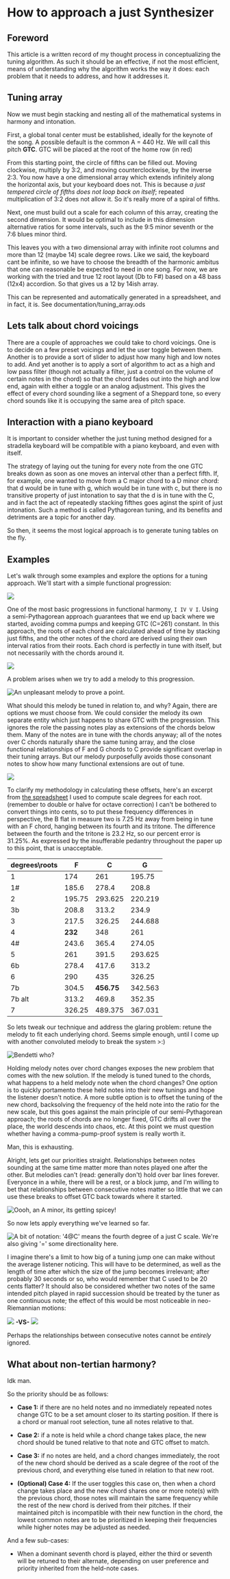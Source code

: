 # How to approach a just Synthesizer

## Foreword

This article is a written record of my thought process in conceptualizing the tuning algorithm. As such it should be an effective, if not the most efficient, means of understanding why the algorithm works the way it does: each problem that it needs to address, and how it addresses it.

## Tuning array

Now we must begin stacking and nesting all of the mathematical systems in harmony and intonation. 

First, a global tonal center must be established, ideally for the keynote of the song. A possible default is the common A = 440 Hz. We will call this pitch **GTC**. GTC will be placed at the root of the home row (in red) 

From this starting point, the circle of fifths can be filled out. Moving clockwise, multiply by 3:2, and moving counterclockwise, by the inverse 2:3. You now have a one dimensional array which extends infinitely along the horizontal axis, but your keyboard does not. This is because *a just tempered circle of fifths does not loop back on itself*; repeated multiplication of 3:2 does not allow it. So it's really more of a spiral of fifths. 

Next, one must build out a scale for each column of this array, creating the second dimension. It would be optimal to include in this dimension alternative ratios for some intervals, such as the 9:5 minor seventh or the 7:6 blues minor third.  

This leaves you with a two dimensional array with infinite root columns and more than 12 (maybe 14) scale degree rows.  Like we said, the keyboard cant be infinite, so we have to choose the breadth of the harmonic ambitus that one can reasonable be expected to need in one song. For now, we are working with the tried and true 12 root layout (Db to F#) based on a 48 bass (12x4) accordion. So that gives us a 12 by 14ish array. 

This can be represented and automatically generated in a spreadsheet, and in fact, it is. See documentation/tuning_array.ods 

## Lets talk about chord voicings

There are a couple of approaches we could take to chord voicings. One is to decide on a few preset voicings and let the user toggle between them. Another is to provide a sort of slider to adjust how many high and low notes to add. And yet another is to apply a sort of algorithm to act as a high and low pass filter (though not actually a filter, just a control on the volume of certain notes in the chord) so that the chord fades out into the high and low end, again with either a toggle or an analog adjustment. This gives the effect of every chord sounding like a segment of a Sheppard tone, so every chord sounds like it is occupying the same area of pitch space.

## Interaction with a piano keyboard

It is important to consider whether the just tuning method designed for a stradella keyboard will be compatible with a piano keyboard, and even with itself. 

The strategy of laying out the tuning for every note from the one GTC breaks down as soon as one moves an interval other than a perfect fifth. If, for example, one wanted to move from a C major chord to a D minor chord: that d would be in tune with g, which would be in tune with c, but there is no transitive property of just intonation to say that the d is in tune with the C, and in fact the act of repeatedly stacking fifthes goes aginst the spirit of just intonation. Such a method is called Pythagorean tuning, and its benefits and detriments are a topic for another day.

So then, it seems the most logical approach is to generate tuning tables on the fly.

## Examples

Let's walk through some examples and explore the options for a tuning approach. We'll start with a simple functional progression:

![](progression1.png)

One of the most basic progressions in functional harmony, `I IV V I`. Using a semi-Pythagorean approach guarantees that we end up back where we started, avoiding comma pumps and keeping GTC (C=261) constant. In this approach, the roots of each chord are calculated ahead of time by stacking just fifths, and the other notes of the chord are derived using their own interval ratios from their roots. Each chord is perfectly in tune with itself, but not necessarily with the chords around it.

![](progression1_semi-pythagorean-1.png)

A problem arises when we try to add a melody to this progression.

![*An unpleasant melody to prove a point.*](progression1_melody2.png)

What should this melody be tuned in relation to, and why? Again, there are options we must choose from. We could consider the melody its own separate entity which just happens to share GTC with the progression. This ignores the role the passing notes play as extensions of the chords below them. Many of the notes are in tune with the chords anyway; all of the notes over C chords naturally share the same tuning array, and the close functional relationships of F and G chords to C provide significant overlap in their tuning arrays. But our melody purposefully avoids those consonant notes to show how many functional extensions are out of tune.

![](progression1_melody2-2.png)

To clarify my methodology in calculating these offsets, here's an excerpt from [the spreadsheet](semi-pythagorean_tuning_array.ods) I used to compute scale degrees for each root. (remember to double or halve for octave correction) I can't be bothered to convert things into cents, so to put these frequency differences in perspective, the B flat in measure two is 7.25 Hz away from being in tune with an F chord, hanging between its fourth and its tritone. The difference between the fourth and the tritone is 23.2 Hz, so our percent error is 31.25%. As expressed by the insufferable pedantry throughout the paper up to this point, that is unacceptable.

| **degrees\\roots** | F       | C       | G       |
| ------------------ | ------- | ------- | ------- |
| 1                  | 174     | 261     | 195.75  |
| 1#                 | 185.6   | 278.4   | 208.8   |
| 2                  | 195.75  | 293.625 | 220.219 |
| 3b                 | 208.8   | 313.2   | 234.9   |
| 3                  | 217.5   | 326.25  | 244.688 |
| 4                  | **232** | 348     | 261     |
| 4#                 | 243.6   | 365.4   | 274.05  |
| 5                  | 261     | 391.5   | 293.625 |
| 6b                 | 278.4   | 417.6   | 313.2   |
| 6                  | 290     | 435     | 326.25  |
| 7b                 | 304.5  |**456.75**| 342.563 |
| 7b alt             | 313.2   | 469.8   | 352.35  |
| 7                  | 326.25  | 489.375 | 367.031 |

So lets tweak our technique and address the glaring problem: retune the melody to fit each underlying chord. Seems simple enough, until I come up with another convoluted melody to break the system >:)

![*Bendetti who?*](progression1_melody3.png)

Holding melody notes over chord changes exposes the new problem that comes with the new solution. If the melody is tuned tuned to the chords, what happens to a held melody note when the chord changes? One option is to quickly portamento these held notes into their new tunings and hope the listener doesn't notice. A more subtle option is to offset the tuning of the new chord, backsolving the frequency of the held note into the ratio for the new scale, but this goes against the main principle of our semi-Pythagorean approach; the roots of chords are no longer fixed, GTC drifts all over the place, the world descends into chaos, etc. At this point we must question whether having a comma-pump-proof system is really worth it. 

Man, this is exhausting.

Alright, lets get our priorities straight. Relationships between notes sounding at the same time matter more than notes played one after the other. But melodies can't (read: generally don't) hold over bar lines forever. Everyonce in a while, there will be a rest, or a block jump, and I'm willing to bet that relationships between consecutive notes matter so little that we can use these breaks to offset GTC back towards where it started.

![*Oooh, an A minor, its getting spicey!*](progression1_melody3-2.png)

So now lets apply everything we've learned so far.

![*A bit of notation: '4@C' means the fourth degree of a just C scale. We're also giving '=' some directionality here.*](progression1_melody3-3.png)

I imagine there's a limit to how big of a tuning jump one can make without the average listener noticing. This will have to be determined, as well as the length of time after which the size of the jump becomes irrelevant; after probably 30 seconds or so, who would remember that C used to be 20 cents flatter? It should also be considered whether two notes of the same intended pitch played in rapid succession should be treated by the tuner as one continuous note; the effect of this would be most noticeable in neo-Riemannian motions:

![](progression2a.png) **-VS-** ![](progression2b.png)

Perhaps the relationships between consecutive notes cannot be *entirely* ignored.

## What about non-tertian harmony?

Idk man.

So the priority should be as follows: 

- **Case 1:** if there are no held notes and no immediately repeated notes change GTC to be a set amount closer to its starting position. If there is a chord or manual root selection, tune all notes relative to that.

- **Case 2:** if a note is held while a chord change takes place, the new chord should be tuned relative to that note and GTC offset to match.

- **Case 3:** if no notes are held, and a chord changes immediately, the root of the new chord should be derived as a scale degree of the root of the previous chord, and everything else tuned in relation to that new root.

- **(Optional) Case 4:** If the user toggles this case on, then when a chord change takes place and the new chord shares one or more note(s) with the previous chord, those notes will maintain the same frequency while the rest of the new chord is derived from their pitches. If their maintained pitch is incompatible with their new function in the chord, the lowest common notes are to be prioritized in keeping their frequencies while higher notes may be adjusted as needed. 

And a few sub-cases:

- When a dominant seventh chord is played, either the third or seventh will be retuned to their alternate, depending on user preference and priority inherited from the held-note cases.
